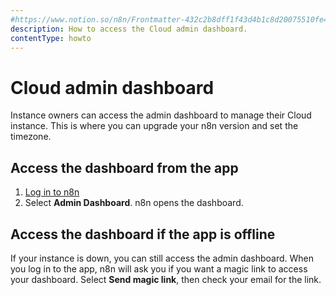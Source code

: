 ```yaml
---
#https://www.notion.so/n8n/Frontmatter-432c2b8dff1f43d4b1c8d20075510fe4
description: How to access the Cloud admin dashboard.
contentType: howto
---
```


# Cloud admin dashboard

Instance owners can access the admin dashboard to manage their Cloud instance. This is where you can upgrade your n8n version and set the timezone.

## Access the dashboard from the app

1. [Log in to n8n](https://app.n8n.cloud/magic-link)
1. Select **Admin Dashboard**. n8n opens the dashboard.

## Access the dashboard if the app is offline

If your instance is down, you can still access the admin dashboard. When you log in to the app, n8n will ask you if you want a magic link to access your dashboard. Select **Send magic link**, then check your email for the link.
